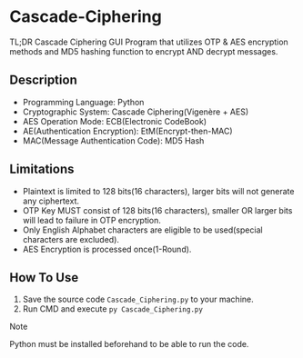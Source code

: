 # Cascade-Ciphering
TL;DR Cascade Ciphering GUI Program that utilizes OTP &amp; AES encryption methods and MD5 hashing function to encrypt AND decrypt messages.

## Description
- Programming Language: Python
- Cryptographic System: Cascade Ciphering(Vigenère + AES)
- AES Operation Mode: ECB(Electronic CodeBook)
- AE(Authentication Encryption): EtM(Encrypt-then-MAC)
- MAC(Message Authentication Code): MD5 Hash

## Limitations
- Plaintext is limited to 128 bits(16 characters), larger bits will not generate any ciphertext.
- OTP Key MUST consist of 128 bits(16 characters), smaller OR larger bits will lead to failure in OTP encryption.
- Only English Alphabet characters are eligible to be used(special characters are excluded).
- AES Encryption is processed once(1-Round).

## How To Use
1) Save the source code `Cascade_Ciphering.py` to your machine.
2) Run CMD and execute `py Cascade_Ciphering.py`

> [!NOTE]
> Python must be installed beforehand to be able to run the code.
